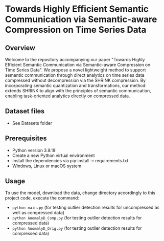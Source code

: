 # Towards Highly Efficient Semantic Communication via Semantic-aware Compression on Time Series Data


## Overview
Welcome to the repository accompanying our paper "Towards Highly Efficient Semantic Communication via Semantic-aware Compression on Time Series Data". We propose a novel lightweight method to support semantic communication through direct analytics on time series data compressed without decompression via the SHRINK compression. By incorporating semantic quantization and transformations, our method extends SHRINK to align with the principles of semantic communication, enabling task-oriented analytics directly on compressed data. 


## Dataset files
- See Datasets folder


## Prerequisites
- Python version 3.9.18
- Create a new Python virtual environment
- Install the dependencies via pip install -r requirements.txt
- Windows, Linux or macOS system


## Usage
To use the model, download the data, change directory accordingly to this project code, execute the command:
- `python main.py` (for testing outlier detection results for uncompressed as well as compressed data)
- `python AnomalyD_Comp.py` (for testing outlier detection results for compressed data)
- `python AnomalyD_Orig.py` (for testing outlier detection results for compressed data)
